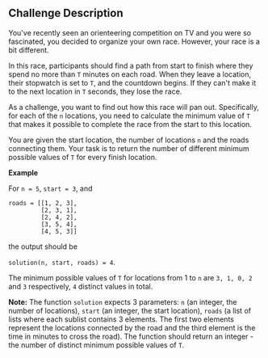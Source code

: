 ## Challenge Description

You've recently seen an orienteering competition on TV and you were so fascinated, you decided to organize your own race. However, your race is a bit different. 

In this race, participants should find a path from start to finish where they spend no more than `T` minutes on each road. When they leave a location, their stopwatch is set to `T`, and the countdown begins. If they can't make it to the next location in `T` seconds, they lose the race.

As a challenge, you want to find out how this race will pan out. Specifically, for each of the `n` locations, you need to calculate the minimum value of `T` that makes it possible to complete the race from the start to this location.

You are given the start location, the number of locations `n` and the roads connecting them. Your task is to return the number of different minimum possible values of `T` for every finish location.

**Example**

For `n = 5`, `start = 3`, and

```
roads = [[1, 2, 3],
         [2, 3, 1],
         [2, 4, 2],
         [3, 5, 4],
         [4, 5, 3]]
```
the output should be

`solution(n, start, roads) = 4`.

The minimum possible values of `T` for locations from 1 to `n` are `3, 1, 0, 2` and `3` respectively, `4` distinct values in total.

**Note:** The function `solution` expects 3 parameters: `n` (an integer, the number of locations), `start` (an integer, the start location), `roads` (a list of lists where each sublist contains 3 elements. The first two elements represent the locations connected by the road and the third element is the time in minutes to cross the road). The function should return an integer - the number of distinct minimum possible values of `T`.